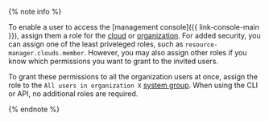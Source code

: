 {% note info %}

To enable a user to access the [management console]({{ link-console-main }}), assign them a role for the [cloud](../../organization/security/index.md#access-binding-cloud) or [organization](../../organization/security/index.md#access-binding-organization). For added security, you can assign one of the least priveleged roles, such as `resource-manager.clouds.member`. However, you may also assign other roles if you know which permissions you want to grant to the invited users.

To grant these permissions to all the organization users at once, assign the role to the `All users in organization X` [system group](../../iam/concepts/access-control/system-group.md#allOrganizationUsers). When using the CLI or API, no additional roles are required.

{% endnote %}